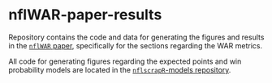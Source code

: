 # nflWAR-paper-results

Repository contains the code and data for generating the figures and results
in the [`nflWAR` paper](https://arxiv.org/abs/1802.00998), specifically for the 
sections regarding the WAR metrics.

All code for generating figures regarding the expected points and win 
probability models are located in the [`nflscrapR`-models repository](https://github.com/ryurko/nflscrapR-models).

